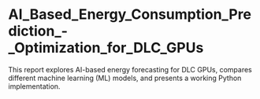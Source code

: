 # AI_Based_Energy_Consumption_Prediction_-_Optimization_for_DLC_GPUs
This report explores AI-based energy forecasting for DLC GPUs, compares different machine learning (ML) models, and presents a working Python implementation.

